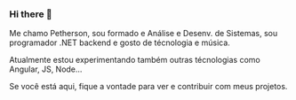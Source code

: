 ### Hi there 👋

Me chamo Petherson, sou formado e Análise e Desenv. de Sistemas, sou programador .NET backend e gosto de técnologia e música.

Atualmente estou experimentando também outras técnologias como Angular, JS, Node...

Se você está aqui, fique a vontade para ver e contribuir com meus projetos.
<!--
**pethervini/pethervini** is a ✨ _special_ ✨ repository because its `README.md` (this file) appears on your GitHub profile.

Here are some ideas to get you started:

- 🔭 I’m currently working on ...
- 🌱 I’m currently learning ...
- 👯 I’m looking to collaborate on ...
- 🤔 I’m looking for help with ...
- 💬 Ask me about ...
- 📫 How to reach me: ...
- 😄 Pronouns: ...
- ⚡ Fun fact: ...
-->

